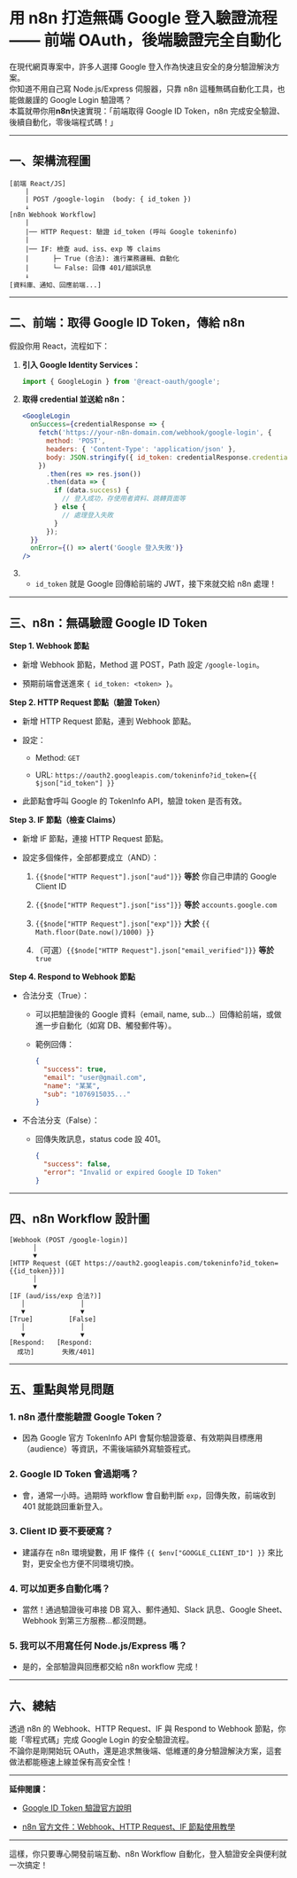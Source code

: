 

# 用 n8n 打造無碼 Google 登入驗證流程 —— 前端 OAuth，後端驗證完全自動化

在現代網頁專案中，許多人選擇 Google 登入作為快速且安全的身分驗證解決方案。  
你知道不用自己寫 Node.js/Express 伺服器，只靠 n8n 這種無碼自動化工具，也能做嚴謹的 Google Login 驗證嗎？  
本篇就帶你用**n8n**快速實現：「前端取得 Google ID Token，n8n 完成安全驗證、後續自動化，零後端程式碼！」

---

## 一、架構流程圖

```text
[前端 React/JS]
    |
    | POST /google-login  (body: { id_token })
    ↓
[n8n Webhook Workflow]
    |
    |── HTTP Request: 驗證 id_token (呼叫 Google tokeninfo)
    |
    |── IF: 檢查 aud、iss、exp 等 claims
    |      ├─ True (合法): 進行業務邏輯、自動化
    |      └─ False: 回傳 401/錯誤訊息
    ↓
[資料庫、通知、回應前端...]
```

---

## 二、前端：取得 Google ID Token，傳給 n8n

假設你用 React，流程如下：

1. **引入 Google Identity Services：**
    
    ```js
    import { GoogleLogin } from '@react-oauth/google';
    ```
    
2. **取得 credential 並送給 n8n：**
    
    ```jsx
    <GoogleLogin
      onSuccess={credentialResponse => {
        fetch('https://your-n8n-domain.com/webhook/google-login', {
          method: 'POST',
          headers: { 'Content-Type': 'application/json' },
          body: JSON.stringify({ id_token: credentialResponse.credential }),
        })
          .then(res => res.json())
          .then(data => {
            if (data.success) {
              // 登入成功，存使用者資料、跳轉頁面等
            } else {
              // 處理登入失敗
            }
          });
      }}
      onError={() => alert('Google 登入失敗')}
    />
    ```
    
3. - `id_token` 就是 Google 回傳給前端的 JWT，接下來就交給 n8n 處理！
        

---

## 三、n8n：無碼驗證 Google ID Token

**Step 1. Webhook 節點**

- 新增 Webhook 節點，Method 選 POST，Path 設定 `/google-login`。
    
- 預期前端會送進來 `{ id_token: <token> }`。
    

**Step 2. HTTP Request 節點（驗證 Token）**

- 新增 HTTP Request 節點，連到 Webhook 節點。
    
- 設定：
    
    - Method: `GET`
        
    - URL: `https://oauth2.googleapis.com/tokeninfo?id_token={{ $json["id_token"] }}`
        
- 此節點會呼叫 Google 的 TokenInfo API，驗證 token 是否有效。
    

**Step 3. IF 節點（檢查 Claims）**

- 新增 IF 節點，連接 HTTP Request 節點。
    
- 設定多個條件，全部都要成立（AND）：
    
    1. `{{$node["HTTP Request"].json["aud"]}}` **等於** 你自己申請的 Google Client ID
        
    2. `{{$node["HTTP Request"].json["iss"]}}` **等於** `accounts.google.com`
        
    3. `{{$node["HTTP Request"].json["exp"]}}` **大於** `{{ Math.floor(Date.now()/1000) }}`
        
    4. （可選）`{{$node["HTTP Request"].json["email_verified"]}}` **等於** `true`
        

**Step 4. Respond to Webhook 節點**

- 合法分支（True）：
    
    - 可以把驗證後的 Google 資料（email, name, sub...）回傳給前端，或做進一步自動化（如寫 DB、觸發郵件等）。
        
    - 範例回傳：
        
        ```json
        {
          "success": true,
          "email": "user@gmail.com",
          "name": "某某",
          "sub": "1076915035..."
        }
        ```
        
- 不合法分支（False）：
    
    - 回傳失敗訊息，status code 設 401。
        
        ```json
        {
          "success": false,
          "error": "Invalid or expired Google ID Token"
        }
        ```
        

---

## 四、n8n Workflow 設計圖

```text
[Webhook (POST /google-login)]
      │
      ▼
[HTTP Request (GET https://oauth2.googleapis.com/tokeninfo?id_token={{id_token}})]
      │
      ▼
[IF (aud/iss/exp 合法?)]
   │              │
   ▼              ▼
[True]         [False]
   │              │
   ▼              ▼
[Respond:   [Respond:
  成功]       失敗/401]
```

---

## 五、重點與常見問題

### 1. n8n 憑什麼能驗證 Google Token？

- 因為 Google 官方 TokenInfo API 會幫你驗證簽章、有效期與目標應用（audience）等資訊，不需後端額外寫驗簽程式。
    

### 2. Google ID Token 會過期嗎？

- 會，通常一小時。過期時 workflow 會自動判斷 `exp`，回傳失敗，前端收到 401 就能跳回重新登入。
    

### 3. Client ID 要不要硬寫？

- 建議存在 n8n 環境變數，用 IF 條件 `{{ $env["GOOGLE_CLIENT_ID"] }}` 來比對，更安全也方便不同環境切換。
    

### 4. 可以加更多自動化嗎？

- 當然！通過驗證後可串接 DB 寫入、郵件通知、Slack 訊息、Google Sheet、Webhook 到第三方服務…都沒問題。
    

### 5. 我可以不用寫任何 Node.js/Express 嗎？

- 是的，全部驗證與回應都交給 n8n workflow 完成！
    

---

## 六、總結

透過 n8n 的 Webhook、HTTP Request、IF 與 Respond to Webhook 節點，你能「零程式碼」完成 Google Login 的安全驗證流程。  
不論你是剛開始玩 OAuth，還是追求無後端、低維運的身分驗證解決方案，這套做法都能極速上線並保有高安全性！

---

**延伸閱讀：**

- [Google ID Token 驗證官方說明](https://developers.google.com/identity/sign-in/web/backend-auth)
    
- [n8n 官方文件：Webhook、HTTP Request、IF 節點使用教學](https://docs.n8n.io/)
    

---

這樣，你只要專心開發前端互動、n8n Workflow 自動化，登入驗證安全與便利就一次搞定！